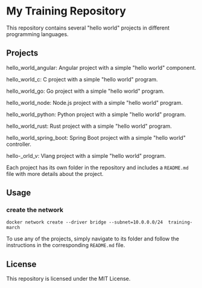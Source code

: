 
# My Training Repository
  This repository contains several "hello world" projects in different programming languages.

## Projects

 hello_world_angular: Angular project with a simple "hello world" component.

 hello_world_c: C project with a simple "hello world" program.

 hello_world_go: Go project with a simple "hello world" program.

 hello_world_node: Node.js project with a simple "hello world" program.

 hello_world_python: Python project with a simple "hello world" program.

 hello_world_rust: Rust project with a simple "hello world" program.

 hello_world_spring_boot: Spring Boot project with a simple "hello world" controller.

 hello-_orld_v: Vlang project with a simple "hello world" program.

 Each project has its own folder in the repository and includes a  ```README.md``` file with more details about the project.

## Usage

### create the network

``` docker network create --driver bridge --subnet=10.0.0.0/24  training-march ```

To use any of the projects, simply navigate to its folder and follow the instructions in the corresponding ```README.md``` file.

## License

This repository is licensed under the MIT License.
